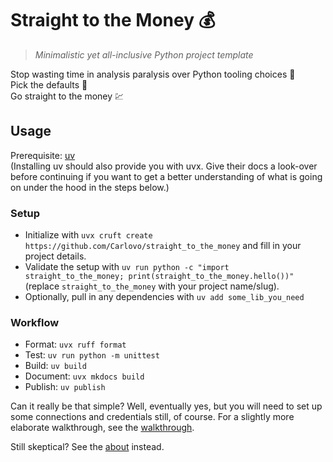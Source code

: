 # Straight to the Money 💰

> _Minimalistic yet all-inclusive Python project template_

Stop wasting time in analysis paralysis over Python tooling choices 💸  
Pick the defaults 💱  
Go straight to the money 💹

## Usage

Prerequisite: [uv](https://docs.astral.sh/uv/)  
(Installing uv should also provide you with uvx.
Give their docs a look-over before continuing if you want to get a better understanding of what is going on under the hood in the steps below.)

### Setup

- Initialize with `uvx cruft create https://github.com/Carlovo/straight_to_the_money` and fill in your project details.
- Validate the setup with `uv run python -c "import straight_to_the_money; print(straight_to_the_money.hello())"` (replace `straight_to_the_money` with your project name/slug).
- Optionally, pull in any dependencies with `uv add some_lib_you_need`

### Workflow

- Format: `uvx ruff format`
- Test: `uv run python -m unittest`
- Build: `uv build`
- Document: `uvx mkdocs build`
- Publish: `uv publish`

Can it really be that simple?
Well, eventually yes, but you will need to set up some connections and credentials still, of course.
For a slightly more elaborate walkthrough, see the [walkthrough](walkthrough.md).

Still skeptical?
See the [about](about.md) instead.
